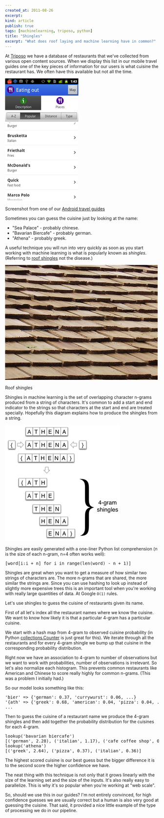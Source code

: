 ```yaml
---
created_at: 2011-08-26
excerpt: 
kind: article
publish: true
tags: [machinelearning, triposo, python]
title: "Shingles"
excerpt: "What does roof laying and machine learning have in common?"
---
```



At [Triposo][1] we have a database of restaurants that we've collected from various open content sources. When we display this list in our mobile travel guides one of the key pieces of information for our users is what cuisine the restaurant has. We often have this available but not all the time.

![List of restaurants with cuisines](/assets/images/cuisine-list.png)
<div class="caption">Screenshot from one of our <a href="http://www.triposo.com/android/">Android travel guides</a></div>

Sometimes you can guess the cuisine just by looking at the name:

* "Sea Palace" - probably chinese.
* "Bavarian Biercafe" - probably german.
* "Athena" - probably greek.

A useful technique you will run into very quickly as soon as you start working with machine learning is what is popularly known as *shingles*. (Referring to [roof shingles][3] not the disease.)

![Roof shingles](/assets/images/roof-shingles.jpg "Roof shingles - photo by hasdrupal2000 on Flickr")
<div class="caption">Roof shingles</div>

Shingles in machine learning is the set of overlapping character n-grams produced from a string of characters. It's common to add a start and end indicator to the strings so that characters at the start and end are treated specially. Hopefully this diagram explains how to produce the shingles from a string.

![4-gram shingles](/assets/images/4gram-shingles.png)

Shingles are easily generated with a one-liner Python list comprehension (n is the size of each n-gram, n=4 often works well):

<pre class="brush: py">[word[i:i + n] for i in range(len(word) - n + 1)]
</pre>

Shingles are great when you want to get a measure of how similar two strings of characters are. The more n-grams that are shared, the more similar the strings are. Since you can use hashing to look up instead of slightly more expensive trees this is an important tool when you're working with really large quantities of data. At Google <code>O(1)</code> rules.

Let's use shingles to guess the cuisine of restaurants given its name.

First of all let's index all the restaurant names where we know the cuisine. We want to know how likely it is that a particular 4-gram has a particular cuisine.

We start with a hash map from 4-gram to observed cuisine probability (in Python [collections.Counter][2] is just great for this). We iterate through all the restaurants and for every 4-gram shingle we bump up that cuisine in the corresponding probability distribution.

Right now we have an association to 4-gram to number of observations but we want to work with probabilities, number of observations is irrelevant. So let's also normalize each histogram. This prevents common restaurants like American and Chinese to score really highly for common n-grams. (This was a problem I initially had.)

So our model looks something like this:

<pre class="brush: py">'bier' => {'german': 0.37, 'currywurst': 0.06, ...}
'{ath' => {'greek': 0.68, 'american': 0.04, 'pizza': 0.04, ...}
...
</pre>

Then to guess the cuisine of a restaurant name we produce the 4-gram shingles and then add together the probability distribution for the cuisines for each 4-gram.

<pre class="brush: py">lookup('bavarian biercafe')
[('german', 2.28), ('italian', 1.17), ('cafe coffee shop', 0.95)]
lookup('athena')
[('greek', 2.64), ('pizza', 0.37), ('italian', 0.36)]
</pre>

The highest scored cuisine is our best guess but the bigger difference it is to the second score the higher confidence we have.

The neat thing with this technique is not only that it grows linearly with the size of the learning set and the size of the inputs. It's also really easy to parallelize. This is why it's so popular when you're working at "web scale".

So, should we use this in our guides? I'm not entirely convinced, for high confidence guesses we are usually correct but a human is also very good at guessing the cuisine. That said, it provided a nice little example of the type of processing we do in our pipeline.

[1]: http://www.triposo.com
[2]: http://docs.python.org/dev/library/collections.html#collections.Counter
[3]: http://en.wikipedia.org/wiki/Roof_shingle